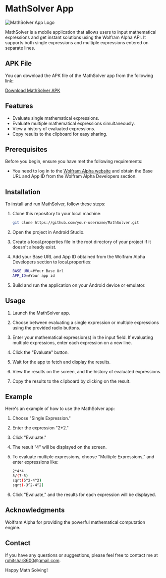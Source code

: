 # MathSolver App

![MathSolver App Logo](app_logo.png)

MathSolver is a mobile application that allows users to input mathematical expressions and get instant solutions using the Wolfram Alpha API. It supports both single expressions and multiple expressions entered on separate lines.

## APK File

You can download the APK file of the MathSolver app from the following link:

[Download MathSolver APK](https://github.com/acuon/MathSolver/blob/main/apk/app-debug.apk)


## Features

- Evaluate single mathematical expressions.
- Evaluate multiple mathematical expressions simultaneously.
- View a history of evaluated expressions.
- Copy results to the clipboard for easy sharing.

## Prerequisites

Before you begin, ensure you have met the following requirements:

- You need to log in to the [Wolfram Alpha website](https://www.wolframalpha.com/) and obtain the Base URL and App ID from the Wolfram Alpha Developers section.

## Installation

To install and run MathSolver, follow these steps:

1. Clone this repository to your local machine:

   ```bash
   git clone https://github.com/your-username/MathSolver.git

2. Open the project in Android Studio.

3. Create a local.properties file in the root directory of your project if it doesn't already exist.

4. Add your Base URL and App ID obtained from the Wolfram Alpha Developers section to local.properties:
    ```bash
    BASE_URL=#Your Base Url
    APP_ID=#Your app id

5. Build and run the application on your Android device or emulator.


## Usage
1. Launch the MathSolver app.

2. Choose between evaluating a single expression or multiple expressions using the provided radio buttons.

3. Enter your mathematical expression(s) in the input field. If evaluating multiple expressions, enter each expression on a new line.

4. Click the "Evaluate" button.

5. Wait for the app to fetch and display the results.

6. View the results on the screen, and the history of evaluated expressions.

7. Copy the results to the clipboard by clicking on the result.

## Example
Here's an example of how to use the MathSolver app:

1. Choose "Single Expression."

2. Enter the expression "2+2."

3. Click "Evaluate."

4. The result "4" will be displayed on the screen.

5. To evaluate multiple expressions, choose "Multiple Expressions," and enter expressions like:
    ```bash
    2*4*4
    5/(7-5)
    sqrt(5^2-4^2)
    sqrt(-3^2-4^2)

6. Click "Evaluate," and the results for each expression will be displayed.

## Acknowledgments

Wolfram Alpha for providing the powerful mathematical computation engine.

## Contact
If you have any questions or suggestions, please feel free to contact me at rohitshar8600@gmail.com.

Happy Math Solving!



